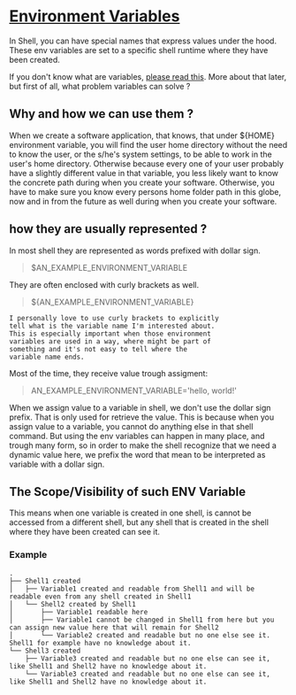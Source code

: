# [Environment Variables](https://en.wikipedia.org/wiki/Environment_variable)

In Shell, you can have special names that express values under the hood.
These env variables are set to a specific shell runtime where they have been created.

If you don't know what are variables, [please read this](../Variables.md).
More about that later, but first of all, what problem variables can solve ?

## Why and how we can use them ?

When we create a software application, that knows, that under ${HOME} environment variable,
you will find the user home directory without the need to know the user, or the
s/he's system settings, to be able to work in the user's home directory.
Otherwise because every one of your user probably have a slightly different value in that variable,
you less likely want to know the concrete path during when you create your software.
Otherwise, you have to make sure you know every persons home folder path in this globe,
now and in from the future as well during when you create your software.

## how they are usually represented ?

In most shell they are represented as words prefixed with dollar sign.
> $AN_EXAMPLE_ENVIRONMENT_VARIABLE

They are often enclosed with curly brackets as well.
> ${AN_EXAMPLE_ENVIRONMENT_VARIABLE}

    I personally love to use curly brackets to explicitly
    tell what is the variable name I'm interested about.
    This is especially important when those environment
    variables are used in a way, where might be part of
    something and it's not easy to tell where the
    variable name ends.

Most of the time, they receive value trough assigment:
> AN_EXAMPLE_ENVIRONMENT_VARIABLE='hello, world!'

When we assign value to a variable in shell,
we don't use the dollar sign prefix.
That is only used for retrieve the value.
This is because when you assign value to a variable,
you cannot do anything else in that shell command.
But using the env variables can happen in many place,
and trough many form, so in order to make the shell
recognize that we need a dynamic value here,
we prefix the word that mean to be interpreted
as variable with a dollar sign.

## The Scope/Visibility of such ENV Variable

This means when one variable is created in one shell,
is cannot be accessed from a different shell,
but any shell that is created in the shell where they have been created can see it.

### Example

```
.
├── Shell1 created
│   ├── Variable1 created and readable from Shell1 and will be readable even from any shell created in Shell1
│   └── Shell2 created by Shell1
│       ├── Variable1 readable here
│       ├── Variable1 cannot be changed in Shell1 from here but you can assign new value here that will remain for Shell2
│       └── Variable2 created and readable but no one else see it. Shell1 for example have no knowledge about it.
└── Shell3 created
    ├── Variable3 created and readable but no one else can see it, like Shell1 and Shell2 have no knowledge about it.
    └── Variable3 created and readable but no one else can see it, like Shell1 and Shell2 have no knowledge about it.
```